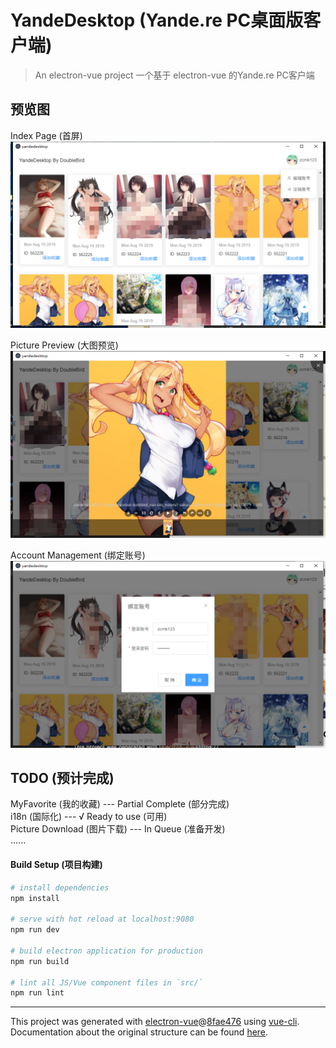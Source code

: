 # YandeDesktop (Yande.re PC桌面版客户端)

> An electron-vue project
> 一个基于 electron-vue 的Yande.re PC客户端

## 预览图

Index Page (首屏)
![首页](/docImg/1.png)

Picture Preview (大图预览)
![大图预览](/docImg/3.png)

Account Management (绑定账号)
![绑定账号](/docImg/2.png)

## TODO (预计完成)
MyFavorite (我的收藏) --- Partial Complete (部分完成)  
i18n (国际化) --- √ Ready to use (可用)  
Picture Download (图片下载) --- In Queue (准备开发)  
......

#### Build Setup (项目构建)

``` bash
# install dependencies
npm install

# serve with hot reload at localhost:9080
npm run dev

# build electron application for production
npm run build

# lint all JS/Vue component files in `src/`
npm run lint

```

---

This project was generated with [electron-vue](https://github.com/SimulatedGREG/electron-vue)@[8fae476](https://github.com/SimulatedGREG/electron-vue/tree/8fae4763e9d225d3691b627e83b9e09b56f6c935) using [vue-cli](https://github.com/vuejs/vue-cli). Documentation about the original structure can be found [here](https://simulatedgreg.gitbooks.io/electron-vue/content/index.html).
